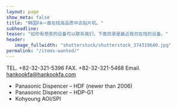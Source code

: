 ```yaml
---
layout: page
show_meta: false
title: "韩国FA一直在找高品质中古贴片机。"
subheadline:
teaser: "如你有想卖的设备可以联系我们，下面目录是最近我司在找的设备。"
header:
   image_fullwidth: "shutterstock/shutterstock_374319640.jpg"
permalink: "/items-wanted/"
---
```


TEL. +82-32-321-5396 FAX. +82-32-321-5468 Email. [hankookfa@hankookfa.com](mailto:hankookfa@hankookfa.com)

- Panasonic Dispencer – HDF (newer than 2006)
- Panasonic Dispencer – HDP-G1
- Kohyoung AOI/SPI
